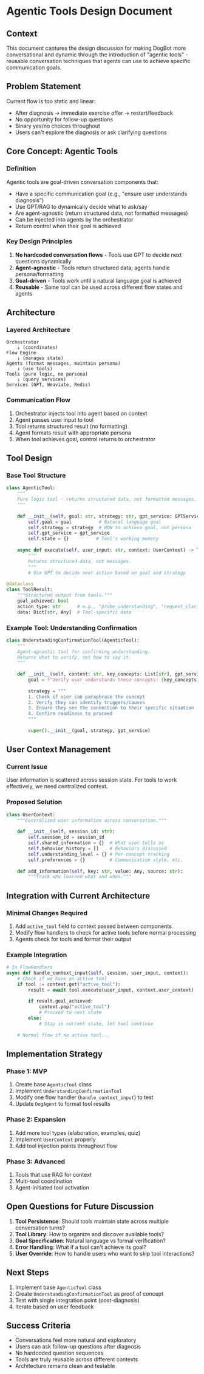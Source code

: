 # Agentic Tools Design Document

## Context
This document captures the design discussion for making DogBot more conversational and dynamic through the introduction of "agentic tools" - reusable conversation techniques that agents can use to achieve specific communication goals.

## Problem Statement
Current flow is too static and linear:
- After diagnosis → immediate exercise offer → restart/feedback
- No opportunity for follow-up questions
- Binary yes/no choices throughout
- Users can't explore the diagnosis or ask clarifying questions

## Core Concept: Agentic Tools

### Definition
Agentic tools are goal-driven conversation components that:
- Have a specific communication goal (e.g., "ensure user understands diagnosis")
- Use GPT/RAG to dynamically decide what to ask/say
- Are agent-agnostic (return structured data, not formatted messages)
- Can be injected into agents by the orchestrator
- Return control when their goal is achieved

### Key Design Principles
1. **No hardcoded conversation flows** - Tools use GPT to decide next questions dynamically
2. **Agent-agnostic** - Tools return structured data; agents handle persona/formatting
3. **Goal-driven** - Tools work until a natural language goal is achieved
4. **Reusable** - Same tool can be used across different flow states and agents

## Architecture

### Layered Architecture
```
Orchestrator
    ↓ (coordinates)
Flow Engine
    ↓ (manages state)
Agents (format messages, maintain persona)
    ↓ (use tools)
Tools (pure logic, no persona)
    ↓ (query services)
Services (GPT, Weaviate, Redis)
```

### Communication Flow
1. Orchestrator injects tool into agent based on context
2. Agent passes user input to tool
3. Tool returns structured result (no formatting)
4. Agent formats result with appropriate persona
5. When tool achieves goal, control returns to orchestrator

## Tool Design

### Base Tool Structure
```python
class AgenticTool:
    """
    Pure logic tool - returns structured data, not formatted messages.
    """
    
    def __init__(self, goal: str, strategy: str, gpt_service: GPTService):
        self.goal = goal          # Natural language goal
        self.strategy = strategy  # HOW to achieve goal, not persona
        self.gpt_service = gpt_service
        self.state = {}          # Tool's working memory
    
    async def execute(self, user_input: str, context: UserContext) -> ToolResult:
        """
        Returns structured data, not messages.
        """
        # Use GPT to decide next action based on goal and strategy
        
@dataclass
class ToolResult:
    """Structured output from tools."""
    goal_achieved: bool
    action_type: str      # e.g., "probe_understanding", "request_clarification"
    data: Dict[str, Any]  # Tool-specific data
```

### Example Tool: Understanding Confirmation
```python
class UnderstandingConfirmationTool(AgenticTool):
    """
    Agent-agnostic tool for confirming understanding.
    Returns what to verify, not how to say it.
    """
    
    def __init__(self, content: str, key_concepts: List[str], gpt_service: GPTService):
        goal = f"Verify user understands these concepts: {key_concepts}"
        
        strategy = """
        1. Check if user can paraphrase the concept
        2. Verify they can identify triggers/causes
        3. Ensure they see the connection to their specific situation
        4. Confirm readiness to proceed
        """
        
        super().__init__(goal, strategy, gpt_service)
```

## User Context Management

### Current Issue
User information is scattered across session state. For tools to work effectively, we need centralized context.

### Proposed Solution
```python
class UserContext:
    """Centralized user information across conversation."""
    
    def __init__(self, session_id: str):
        self.session_id = session_id
        self.shared_information = {}  # What user tells us
        self.behavior_history = []    # Behaviors discussed
        self.understanding_level = {} # Per-concept tracking
        self.preferences = {}         # Communication style, etc.
    
    def add_information(self, key: str, value: Any, source: str):
        """Track who learned what and when."""
```

## Integration with Current Architecture

### Minimal Changes Required
1. Add `active_tool` field to context passed between components
2. Modify flow handlers to check for active tools before normal processing
3. Agents check for tools and format their output

### Example Integration
```python
# In FlowHandlers
async def handle_context_input(self, session, user_input, context):
    # Check if we have an active tool
    if tool := context.get("active_tool"):
        result = await tool.execute(user_input, context.user_context)
        
        if result.goal_achieved:
            context.pop("active_tool")
            # Proceed to next state
        else:
            # Stay in current state, let tool continue
            
    # Normal flow if no active tool...
```

## Implementation Strategy

### Phase 1: MVP
1. Create base `AgenticTool` class
2. Implement `UnderstandingConfirmationTool` 
3. Modify one flow handler (`handle_context_input`) to test
4. Update `DogAgent` to format tool results

### Phase 2: Expansion
1. Add more tool types (elaboration, examples, quiz)
2. Implement `UserContext` properly
3. Add tool injection points throughout flow

### Phase 3: Advanced
1. Tools that use RAG for context
2. Multi-tool coordination
3. Agent-initiated tool activation

## Open Questions for Future Discussion

1. **Tool Persistence**: Should tools maintain state across multiple conversation turns?
2. **Tool Library**: How to organize and discover available tools?
3. **Goal Specification**: Natural language vs formal verification?
4. **Error Handling**: What if a tool can't achieve its goal?
5. **User Override**: How to handle users who want to skip tool interactions?

## Next Steps

1. Implement base `AgenticTool` class
2. Create `UnderstandingConfirmationTool` as proof of concept
3. Test with single integration point (post-diagnosis)
4. Iterate based on user feedback

## Success Criteria

- Conversations feel more natural and exploratory
- Users can ask follow-up questions after diagnosis
- No hardcoded question sequences
- Tools are truly reusable across different contexts
- Architecture remains clean and testable